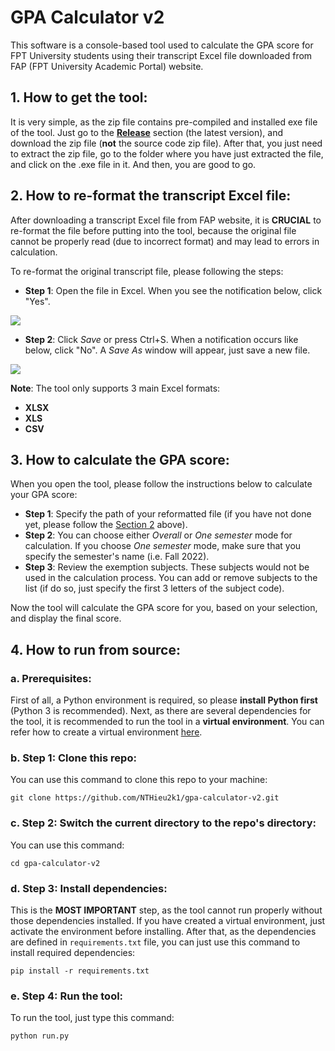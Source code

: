 # GPA Calculator v2

This software is a console-based tool used to calculate the GPA score for
FPT University students using their transcript Excel file downloaded from
FAP (FPT University Academic Portal) website.

## 1. How to get the tool:

It is very simple, as the zip file contains pre-compiled and installed
exe file of the tool. Just go to the
[**Release**](https://github.com/NTHieu2k1/gpa-calculator-v2/releases)
section (the latest version), and download the zip file (**not** the
source code zip file). After that, you just need to extract the zip file,
go to the folder where you have just extracted the file, and click on the
.exe file in it. And then, you are good to go.

## 2. How to re-format the transcript Excel file:
After downloading a transcript Excel file from FAP website, it is **CRUCIAL**
to re-format the file before putting into the tool, because the original
file cannot be properly read (due to incorrect format) and may lead to errors
in calculation.

To re-format the original transcript file, please following the steps:

- **Step 1**: Open the file in Excel. When you see the notification below,
click "Yes".

![](/images/preprocess_step_1.png)

- **Step 2**: Click *Save* or press Ctrl+S. When a notification occurs like
below, click "No". A *Save As* window will appear, just save a new file.

![](/images/preprocess_step_2.png)

**Note**: The tool only supports 3 main Excel formats:
* **XLSX**
* **XLS**
* **CSV**

## 3. How to calculate the GPA score:
When you open the tool, please follow the instructions below to calculate
your GPA score:

- **Step 1**: Specify the path of your reformatted file (if you have not
done yet, please follow the [Section 2](#2-how-to-pre-process-the-transcript-excel-file)
above).
- **Step 2**: You can choose either *Overall* or *One semester* mode for
calculation. If you choose *One semester* mode, make sure that you specify
the semester's name (i.e. Fall 2022).
- **Step 3**: Review the exemption subjects. These subjects would not be
used in the calculation process. You can add or remove subjects to the
list (if do so, just specify the first 3 letters of the subject code).

Now the tool will calculate the GPA score for you, based on your selection,
and display the final score.

## 4. How to run from source:

### a. Prerequisites:
First of all, a Python environment is required, so please **install Python
first** (Python 3 is recommended). Next, as there are several dependencies
for the tool, it is recommended to run the tool in a **virtual environment**.
You can refer how to create a virtual environment
[here](https://www.geeksforgeeks.org/creating-python-virtual-environment-windows-linux/).

### b. Step 1: Clone this repo:
You can use this command to clone this repo to your machine:

`git clone https://github.com/NTHieu2k1/gpa-calculator-v2.git`

### c. Step 2: Switch the current directory to the repo's directory:
You can use this command:

`cd gpa-calculator-v2`

### d. Step 3: Install dependencies:
This is the **MOST IMPORTANT** step, as the tool cannot run properly
without those dependencies installed. If you have created a virtual environment,
just activate the environment before installing. After that, as the dependencies
are defined in `requirements.txt` file, you can just use this command to
install required dependencies:

`pip install -r requirements.txt`

### e. Step 4: Run the tool:
To run the tool, just type this command:

`python run.py`